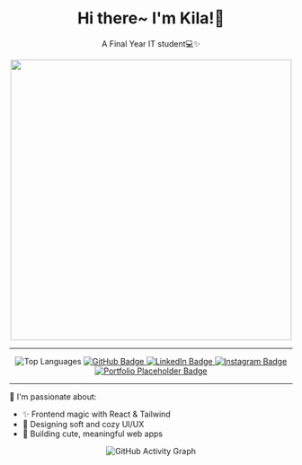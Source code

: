 <div align="center">
    <h1>Hi there~ I'm Kila!🌷</h1>
    <p>A Final Year IT student💻✨</p>
</div>



<div align="center">
    <img src="https://media.giphy.com/media/TxjOEVUWq5RTy/giphy.gif?cid=790b7611u78fvg2ykrpods8cdq9chnem6fv4g6fy215mxprf&ep=v1_gifs_search&rid=giphy.gif&ct=g" width="500"/>
</div>

---

<div align="center">
  <img src="https://github-readme-stats.vercel.app/api/top-langs/?username=aqilaqsa&layout=compact&theme=radical" alt="Top Languages" />

  <a href="https://github.com/aqilaqsa">
    <img src="https://img.shields.io/badge/💻 GitHub-fcc1cc?style=flat&logo=github&logoColor=white" alt="GitHub Badge"/>
  </a>
  <a href="https://linkedin.com/in/aqilaqsa">
    <img src="https://img.shields.io/badge/🌸 LinkedIn-e5f0fa?style=flat&logo=linkedin&logoColor=white" alt="LinkedIn Badge"/>
  </a>
  <a href="https://instagram.com/aqilaqsa">
    <img src="https://img.shields.io/badge/🌺 Instagram-fcc1cc?style=flat&logo=instagram&logoColor=white" alt="Instagram Badge"/>
  </a>    
  <a href="#">
    <img src="https://img.shields.io/badge/🌟 Portfolio-e5f0fa?style=flat&logo=web&logoColor=white" alt="Portfolio Placeholder Badge"/>
  </a>
</div>


---

🌟 I'm passionate about:

- ✨ Frontend magic with React & Tailwind
- 🎨 Designing soft and cozy UI/UX
- 🐾 Building cute, meaningful web apps

<div align="center">

  <img src="https://github-readme-activity-graph.vercel.app/graph?username=aqilaqsa&theme=radical" alt="GitHub Activity Graph" />

</div>

